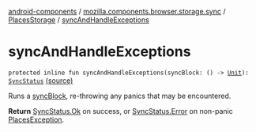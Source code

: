 [android-components](../../index.md) / [mozilla.components.browser.storage.sync](../index.md) / [PlacesStorage](index.md) / [syncAndHandleExceptions](./sync-and-handle-exceptions.md)

# syncAndHandleExceptions

`protected inline fun syncAndHandleExceptions(syncBlock: () -> `[`Unit`](https://kotlinlang.org/api/latest/jvm/stdlib/kotlin/-unit/index.html)`): `[`SyncStatus`](../../mozilla.components.concept.sync/-sync-status/index.md) [(source)](https://github.com/mozilla-mobile/android-components/blob/master/components/browser/storage-sync/src/main/java/mozilla/components/browser/storage/sync/PlacesStorage.kt#L82)

Runs a [syncBlock](sync-and-handle-exceptions.md#mozilla.components.browser.storage.sync.PlacesStorage$syncAndHandleExceptions(kotlin.Function0((kotlin.Unit)))/syncBlock), re-throwing any panics that may be encountered.

**Return**
[SyncStatus.Ok](../../mozilla.components.concept.sync/-sync-status/-ok.md) on success, or [SyncStatus.Error](../../mozilla.components.concept.sync/-sync-status/-error/index.md) on non-panic [PlacesException](#).

